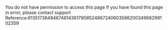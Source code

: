 You do not have permission to access this page If you have found this page in error, please contact support Reference:81351736484674814361790852486724060358620034968299102359